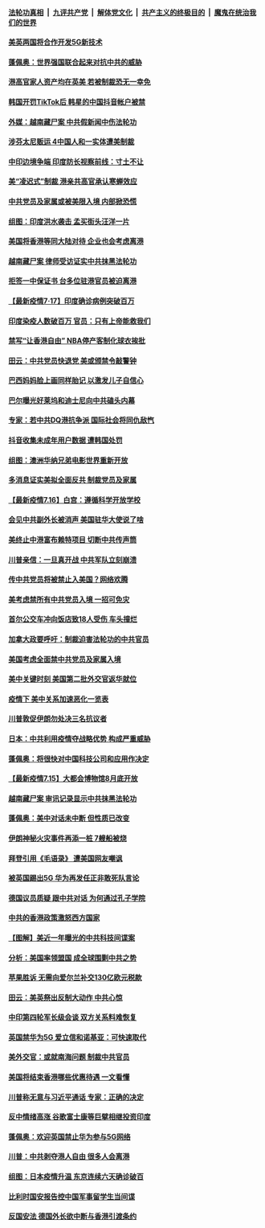 ####  [法轮功真相](../../../../basic/blob/master/README.md?t=07181031) &nbsp;|&nbsp; [九评共产党](../../../../9ping.md/blob/master/README.md?t=07181031) &nbsp;|&nbsp; [解体党文化](../../../../jtdwh.md/blob/master/README.md?t=07181031)  &nbsp;|&nbsp; [共产主义的终极目的](../../../../gczydzjmd.md/blob/master/README.md?t=07181031) &nbsp;|&nbsp; [魔鬼在统治我们的世界](../../../../mgztzwmdsj.md/blob/master/README.md?t=07181031) 

#### [美英两国将合作开发5G新技术](../pages/nsc418/n12264746.md?t=07181031) 

#### [蓬佩奥：世界强国联合起来对抗中共的威胁](../pages/nsc418/n12264739.md?t=07181031) 

#### [港高官家人资产均在英美 若被制裁恐无一幸免](../pages/nsc418/n12264495.md?t=07181031) 

#### [韩国开罚TikTok后 韩星的中国抖音帐户被禁](../pages/nsc418/n12264206.md?t=07181031) 

#### [外媒：越南藏尸案 中共假新闻中伤法轮功](../pages/nsc418/n12264411.md?t=07181031) 

#### [涉芬太尼贩运 4中国人和一实体遭美制裁](../pages/nsc418/n12264427.md?t=07181031) 

#### [中印边境争端 印度防长视察前线：寸土不让](../pages/nsc418/n12264111.md?t=07181031) 

#### [美“凌迟式”制裁 港亲共高官承认寒蝉效应](../pages/nsc418/n12264061.md?t=07181031) 

#### [中共党员及家属或被美限入境 内部掀恐慌](../pages/nsc418/n12263801.md?t=07181031) 

#### [组图：印度洪水袭击 孟买街头汪洋一片](../pages/nsc418/n12262914.md?t=07181031) 

#### [美国将香港等同大陆对待 企业也会考虑离港](../pages/nsc418/n12263841.md?t=07181031) 

#### [越南藏尸案 律师受访证实中共抹黑法轮功](../pages/nsc418/n12261878.md?t=07181031) 

#### [拒签一中保证书 台多位驻港官员被迫离港](../pages/nsc418/n12263178.md?t=07181031) 

#### [【最新疫情7·17】印度确诊病例突破百万](../pages/nsc418/n12262274.md?t=07181031) 

#### [印度染疫人数破百万 官员：只有上帝能救我们](../pages/nsc418/n12263313.md?t=07181031) 

#### [禁写“让香港自由” NBA停产客制化球衣挨批](../pages/nsc418/n12263127.md?t=07181031) 

#### [田云：中共党员快退党 美或颁禁令敲警钟](../pages/nsc418/n12262969.md?t=07181031) 

#### [巴西妈妈脸上画同样胎记 以激发儿子自信心](../pages/nsc418/n12263690.md?t=07181031) 

#### [巴尔曝光好莱坞和迪士尼向中共磕头内幕](../pages/nsc418/n12261646.md?t=07181031) 

#### [专家：若中共DQ港抗争派 国际社会将同仇敌忾](../pages/nsc418/n12261223.md?t=07181031) 

#### [抖音收集未成年用户数据 遭韩国处罚](../pages/nsc418/n12261815.md?t=07181031) 

#### [组图：澳洲华纳兄弟电影世界重新开放](../pages/nsc418/n12257431.md?t=07181031) 

#### [多消息证实美拟全面反共 制裁党员及家属](../pages/nsc418/n12261505.md?t=07181031) 

#### [【最新疫情7.16】白宫：遵循科学开放学校](../pages/nsc418/n12259214.md?t=07181031) 

#### [会见中共副外长被消声 美国驻华大使说了啥](../pages/nsc418/n12260849.md?t=07181031) 

#### [美终止中港富布赖特项目 切断中共传声筒](../pages/nsc418/n12261266.md?t=07181031) 

#### [川普亲信：一旦真开战 中共军队立刻崩溃](../pages/nsc418/n12261039.md?t=07181031) 

#### [传中共党员将被禁止入美国？网络欢腾](../pages/nsc418/n12260330.md?t=07181031) 

#### [美考虑禁所有中共党员入境 一招可免灾](../pages/nsc418/n12260393.md?t=07181031) 

#### [首尔公交车冲向饭店致18人受伤 车头撞烂](../pages/nsc418/n12260379.md?t=07181031) 

#### [加拿大政要呼吁：制裁迫害法轮功的中共官员](../pages/nsc418/n12260327.md?t=07181031) 

#### [美国考虑全面禁中共党员及家属入境](../pages/nsc418/n12260176.md?t=07181031) 

#### [美中关键时刻 美国第二批外交官返华就位](../pages/nsc418/n12259118.md?t=07181031) 

#### [疫情下 美中关系加速恶化一览表](../pages/nsc418/n12258961.md?t=07181031) 

#### [川普敦促伊朗勿处决三名抗议者](../pages/nsc418/n12258854.md?t=07181031) 

#### [日本：中共利用疫情夺战略优势 构成严重威胁](../pages/nsc418/n12258821.md?t=07181031) 

#### [蓬佩奥：将很快对中国科技公司和应用作决定](../pages/nsc418/n12258709.md?t=07181031) 

#### [【最新疫情7.15】大都会博物馆8月底开放](../pages/nsc418/n12256304.md?t=07181031) 

#### [越南藏尸案 审讯记录显示中共抹黑法轮功](../pages/nsc418/n12255634.md?t=07181031) 

#### [蓬佩奥：美中对话未中断 但性质已改变](../pages/nsc418/n12258584.md?t=07181031) 

#### [伊朗神秘火灾事件再添一桩 7艘船被烧](../pages/nsc418/n12258478.md?t=07181031) 

#### [拜登引用《毛语录》 遭美国网友嘲讽](../pages/nsc418/n12258416.md?t=07181031) 

#### [被英国踢出5G 华为再发任正非敢死队言论](../pages/nsc418/n12258495.md?t=07181031) 

#### [德国议员质疑 跟中共对话 为何通过孔子学院](../pages/nsc418/n12258075.md?t=07181031) 

#### [中共的香港政策激怒西方国家](../pages/nsc418/n12258288.md?t=07181031) 

#### [【图解】美近一年曝光的中共科技间谍案](../pages/nsc418/n12257943.md?t=07181031) 

#### [分析：美国率领盟国 成全球围剿中共之势](../pages/nsc418/n12258279.md?t=07181031) 

#### [苹果胜诉 无需向爱尔兰补交130亿欧元税款](../pages/nsc418/n12257933.md?t=07181031) 

#### [田云：美英祭出反制大动作 中共心惊](../pages/nsc418/n12256544.md?t=07181031) 

#### [中印第四轮军长级会谈 双方关系料难恢复](../pages/nsc418/n12257640.md?t=07181031) 

#### [英国禁华为5G 爱立信和诺基亚：可快速取代](../pages/nsc418/n12257574.md?t=07181031) 

#### [美外交官：或就南海问题 制裁中共官员](../pages/nsc418/n12257576.md?t=07181031) 

#### [美国将结束香港哪些优惠待遇 一文看懂](../pages/nsc418/n12257412.md?t=07181031) 

#### [川普称无意与习近平通话 专家：正确的决定](../pages/nsc418/n12256707.md?t=07181031) 

#### [反中情绪高涨 谷歌富士康等巨擘相继投资印度](../pages/nsc418/n12256213.md?t=07181031) 

#### [蓬佩奥：欢迎英国禁止华为参与5G网络](../pages/nsc418/n12256441.md?t=07181031) 

#### [川普：中共剥夺港人自由 很多人会离港](../pages/nsc418/n12256293.md?t=07181031) 

#### [组图：日本疫情升温 东京连续六天确诊破百](../pages/nsc418/n12252152.md?t=07181031) 

#### [比利时国安报告控中国军事留学生当间谍](../pages/nsc418/n12255854.md?t=07181031) 

#### [反国安法 德国外长欲中断与香港引渡条约](../pages/nsc418/n12255702.md?t=07181031) 

